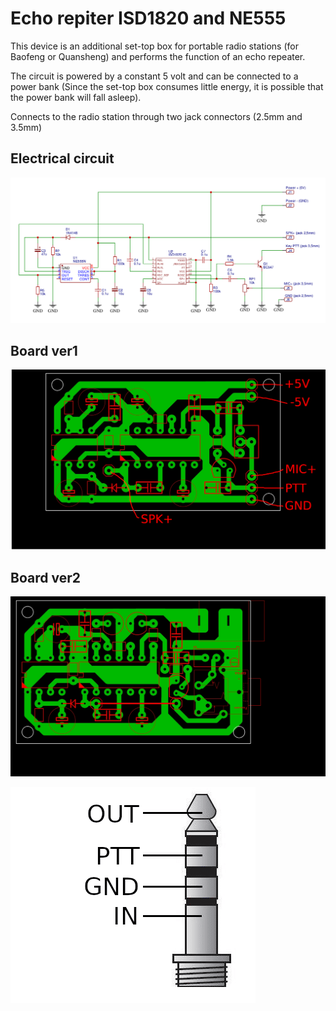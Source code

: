 # Echo repiter ISD1820 and NE555

This device is an additional set-top box for portable radio stations (for Baofeng or Quansheng) and performs the function of an echo repeater.

The circuit is powered by a constant 5 volt and can be connected to a power bank (Since the set-top box consumes little energy, it is possible that the power bank will fall asleep).

Connects to the radio station through two jack connectors (2.5mm and 3.5mm)

## Electrical circuit

![alt text](https://github.com/UR4URV/echo_repiter_isd1820/blob/main/echo_repiter_schema.png)


## Board ver1

![alt text](https://github.com/UR4URV/echo_repiter_isd1820/blob/main/echo_repiter_pcb.jpg)


## Board ver2

![alt text](https://github.com/UR4URV/echo_repiter_isd1820/blob/main/echo_repiter_pcb_ver2.jpg)

![alt text](https://github.com/UR4URV/echo_repiter_isd1820/blob/main/jack_pinout_for_ver2.png)
